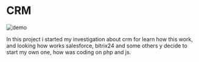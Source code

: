 # CRM

![demo](https://raw.githubusercontent.com/LJMartinez07/crm/master/docs/images/Screen%20Shot%202022-06-06%20at%2012.36.44%20PM.png)

In this project i started my investigation about crm for learn how this work, and looking how works salesforce, bitrix24 and some others y decide to start my own one, how was coding on php and js.
